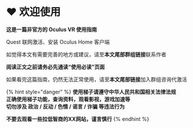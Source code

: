 # ❤️ 欢迎使用

**这是一篇非官方的 Oculus VR 使用指南**

Quest 联网激活、安装 Oculus Home 客户端

如觉得本文有需要完善的地方或建议，请至**本文尾部群组链接**联系作者

**阅读正文之前请务必先通读“使用必读”页面**

如果看完这篇指南，仍然无法正常使用，请至**本文尾部链接**加入群组咨询代激活

{% hint style="danger" %}
**使用梯子请遵守中华人民共和国相关法律法规**\
**正确使用梯子功能，查询资料，观看影视，游戏加速等**\
**切勿涉及 政治 / 反动 / 色情 / 谣言 / 诈骗 等违法行为**

**不要去观看一些拉低智商的XX网站，谨言慎行**
{% endhint %}
